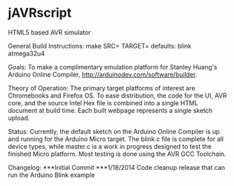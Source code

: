jAVRscript
===================

HTML5 based AVR simulator

General Build Instructions:
	make SRC=<filename> TARGET=<avr mcu>
	defaults: blink atmega32u4

Goals:
    To make a complimentary emulation platform for Stanley Huang's Arduino Online Compiler, http://arduinodev.com/software/builder.

Theory of Operation:
    The primary target platforms of interest are Chromebooks and Firefox OS. 
    To ease distribution, the code for the UI, AVR core, and the source Intel Hex file is combined into a single HTML document at build time.
    Each built webpage represents a single sketch upload.

Status:
    Currently, the default sketch on the Arduino Online Compiler is up and running for the Arduino Micro target.
    The blink.c file is complete for all device types, while master.c is a work in progress designed to test the finished Micro platform.
    Most testing is done using the AVR GCC Toolchain.

Changelog:
    ***Initial Commit
    ***1/18/2014 Code cleanup release that can run the Arduino Blink example